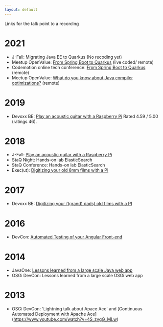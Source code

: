 ```yaml
---
layout: default
---
```

Links for the talk point to a recording

# 2021
* J-Fall: Migrating Java EE to Quarkus (No recoding yet)
* Meetup OpenValue: [From Spring Boot to Quarkus](https://www.youtube.com/watch?v=7J6b4KHC-YY) (live coded/ remote)  
* Codemotion online tech conference: [From Spring Boot to Quarkus](https://youtu.be/cRaxEXEGkTo?t=12187 ) (remote)
* Meetup OpenValue: [What do you know about Java compiler optimizations?](https://www.youtube.com/watch?v=jDLwQatJ5fc) (remote)

# 2019
* Devoxx BE: [Play an acoustic guitar with a Raspberry Pi](https://www.youtube.com/watch?v=5XhpFtl1Pj0) Rated 4.59 / 5.00 (ratings 46).

# 2018
* J-Fall: [Play an acoustic guitar with a Raspberry Pi](https://www.youtube.com/watch?v=8-SkMg9-jcI)
* StaQ Night: Hands-on lab ElasticSearch
* StaQ Conference: Hands-on lab ElasticSearch
* Exec(ut): [Digitizing your old 8mm films with a PI](https://www.youtube.com/watch?v=5HFP4ngz4R0)

# 2017
* Devoxx BE: [Digitizing your ((grand) dads) old films with a PI](https://www.youtube.com/watch?v=957cLw3ptwY)

# 2016
* DevCon: [Automated Testing of your Angular Front-end](https://www.youtube.com/watch?v=2KvS1KfmWKs)

# 2014
* JavaOne: [Lessons learned from a large scale Java web app](https://www.youtube.com/watch?v=CfCLONaDAT4)
* OSGi DevCon: Lessons learned from a large scale OSGi web app

# 2013
* OSGi DevCon: 'Lightning talk about Apace Ace' and [Continuous Automated Deployment with Apache Ace] (https://www.youtube.com/watch?v=4S_zvgG_MLw)
